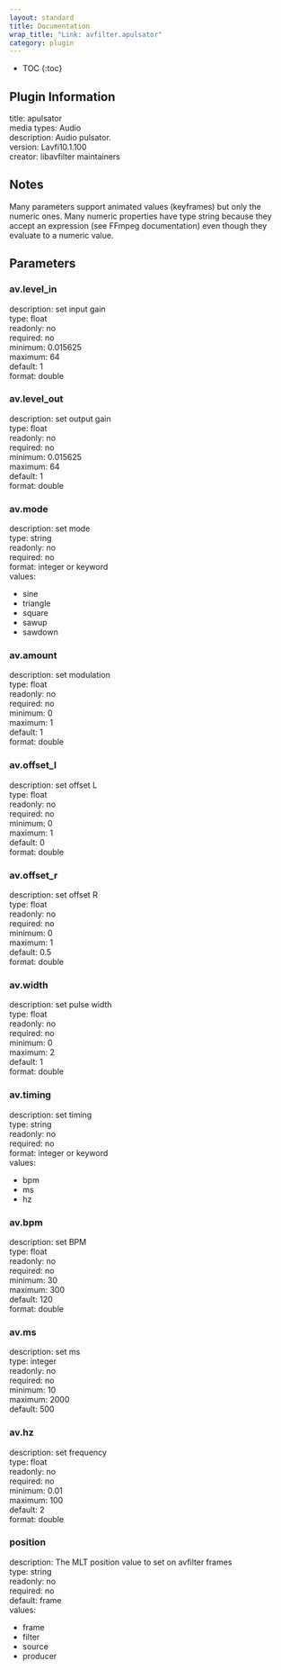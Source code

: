 ```yaml
---
layout: standard
title: Documentation
wrap_title: "Link: avfilter.apulsator"
category: plugin
---
```

* TOC
{:toc}

## Plugin Information

title: apulsator  
media types:
Audio  
description: Audio pulsator.  
version: Lavfi10.1.100  
creator: libavfilter maintainers  

## Notes

Many parameters support animated values (keyframes) but only the numeric ones. Many numeric properties have type string because they accept an expression (see FFmpeg documentation) even though they evaluate to a numeric value.

## Parameters

### av.level_in

  
description:
set input gain  
type: float  
readonly: no  
required: no  
minimum: 0.015625  
maximum: 64  
default: 1  
format: double  

### av.level_out

  
description:
set output gain  
type: float  
readonly: no  
required: no  
minimum: 0.015625  
maximum: 64  
default: 1  
format: double  

### av.mode

  
description:
set mode  
type: string  
readonly: no  
required: no  
format: integer or keyword  
values:  

* sine
* triangle
* square
* sawup
* sawdown

### av.amount

  
description:
set modulation  
type: float  
readonly: no  
required: no  
minimum: 0  
maximum: 1  
default: 1  
format: double  

### av.offset_l

  
description:
set offset L  
type: float  
readonly: no  
required: no  
minimum: 0  
maximum: 1  
default: 0  
format: double  

### av.offset_r

  
description:
set offset R  
type: float  
readonly: no  
required: no  
minimum: 0  
maximum: 1  
default: 0.5  
format: double  

### av.width

  
description:
set pulse width  
type: float  
readonly: no  
required: no  
minimum: 0  
maximum: 2  
default: 1  
format: double  

### av.timing

  
description:
set timing  
type: string  
readonly: no  
required: no  
format: integer or keyword  
values:  

* bpm
* ms
* hz

### av.bpm

  
description:
set BPM  
type: float  
readonly: no  
required: no  
minimum: 30  
maximum: 300  
default: 120  
format: double  

### av.ms

  
description:
set ms  
type: integer  
readonly: no  
required: no  
minimum: 10  
maximum: 2000  
default: 500  

### av.hz

  
description:
set frequency  
type: float  
readonly: no  
required: no  
minimum: 0.01  
maximum: 100  
default: 2  
format: double  

### position

  
description:
The MLT position value to set on avfilter frames  
type: string  
readonly: no  
required: no  
default: frame  
values:  

* frame
* filter
* source
* producer

